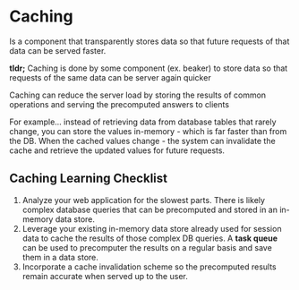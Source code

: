 # Caching
Is a component that transparently stores data so that future requests of that data can be served faster.

**tldr;** Caching is done by some component (ex. beaker) to store data so that requests of the same data can be server again quicker

Caching can reduce the server load by storing the results of common operations and serving the precomputed answers to clients

For example... instead of retrieving data from database tables that rarely change, you can store the values in-memory - which is far faster than from the DB. When the cached values change - the system can invalidate the cache and retrieve the updated values for future requests.

## Caching Learning Checklist

1. Analyze your web application for the slowest parts. There is likely complex database queries that can be precomputed and stored in an in-memory data store.
2. Leverage your existing in-memory data store already used for session data to cache the results of those complex DB queries. A **task queue** can be used to precomputer the results on a regular basis and save them in a data store. 
3. Incorporate a cache invalidation scheme so the precomputed results remain accurate when served up to the user.
